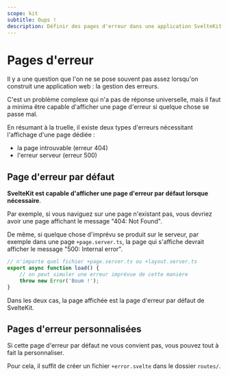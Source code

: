 ```yaml
---
scope: kit
subtitle: Oups !
description: Définir des pages d'erreur dans une application SvelteKit
---
```


# Pages d'erreur

Il y a une question que l'on ne se pose souvent pas assez lorsqu'on construit une application web :
la gestion des erreurs.

C'est un problème complexe qui n'a pas de réponse universelle, mais il faut a minima être capable
d'afficher une page d'erreur si quelque chose se passe mal.

En résumant à la truelle, il existe deux types d'erreurs nécessitant l'affichage d'une page dédiée :

- la page introuvable (erreur 404)
- l'erreur serveur (erreur 500)

## Page d'erreur par défaut

**SvelteKit est capable d'afficher une page d'erreur par défaut lorsque nécessaire**.

Par exemple, si vous naviguez sur une page n'existant pas, vous devriez avoir une page affichant le
message "404: Not Found".

De même, si quelque chose d'imprévu se produit sur le serveur, par exemple dans une page
`+page.server.ts`, la page qui s'affiche devrait afficher le message "500: Internal error".

```ts
// n'importe quel fichier +page.server.ts ou +layout.server.ts
export async function load() {
	// on peut simuler une erreur imprévue de cette manière
	throw new Error('Boum !');
}
```

Dans les deux cas, la page affichée est la page d'erreur par défaut de SvelteKit.

## Pages d'erreur personnalisées

Si cette page d'erreur par défaut ne vous convient pas, vous pouvez tout à fait la personnaliser.

Pour cela, il suffit de créer un fichier `+error.svelte` dans le dossier `routes/`.<script>

```svelte
<!-- +error.svelte -->

<h1>Oh nooooon !!!</h1>
```

Cette page manque un peu d'informations, comme le statut de l'erreur, ou un message un peu plus
explicite.

Vous trouverez ces informations dans le store de page, que nous avons déjà [croisé
précédemment](./05_page_store.md). Il ne vous reste plus qu'à créer la page d'erreur de vos rêves.

```svelte
<!-- +error.svelte -->
<script>
	import { page } from '$app/stores';
</script>

<h1>Oh noooon !!! Erreur {$page.status}...</h1>

<p>({$page.error?.message})</p>
```

Vous pouvez créer une page d'erreur pour chaque route de votre dossier `routes/`. Si un imprévu se
produit sur une de vos routes, SvelteKit va remonter l'arborescence de vos routes, et afficher la
première page d'erreur qu'il trouvera.

> Pour les erreurs 404, SvelteKit affichera toujours la page d'erreur à la racine du dossier
> `routes/`, c'est-à-dire celle décrite par le fichier `src/routes/+error.svelte`.

## Sauver les meubles

Il se peut que SvelteKit rencontre une erreur qu'il ne soit pas capable de gérer, par exemple parce
qu'elle se produit au sein d'une page d'erreur. Une page d'erreur statique "de secours" est alors
affichée. Vous pouvez si besoin personnaliser cette page en créant un fichier
`src/routes/error.html`.

À noter que puisqu'il est servi de manière statique, ce fichier HTML ne bénéficie pas des
fonctionnalités normales de Svelte ou SvelteKit.

<fieldset class='task'>
<legend>À vous !</legend>

- Créer une route `/trainer` dont la fonction `load` jette une erreur systématiquement

- Ajouter un lien dans le header pour pouvoir accéder à cette page

- Créer une page d'erreur à la racine du dossier `routes/`
</fieldset>

---

[Plus de détails sur ce chapitre](https://kit.svelte.dev/docs/routing#error)
